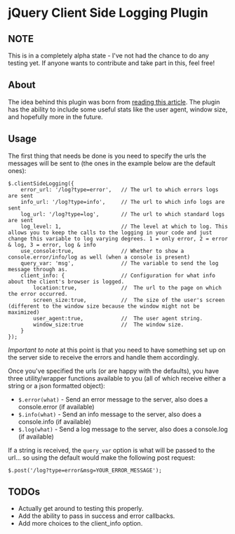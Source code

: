 # jQuery Client Side Logging Plugin

## NOTE

This is in a completely alpha state - I've not had the chance to do any testing yet. If anyone wants to contribute and take part in this, feel free!

## About

The idea behind this plugin was born from [reading this article](http://openmymind.net/2012/4/4/You-Really-Should-Log-Client-Side-Error/).
The plugin has the ability to include some useful stats like the user agent, window size, and hopefully more in the future.

## Usage

The first thing that needs be done is you need to specify the urls the messages will be sent to (the ones in the example below are the default ones):

	$.clientSideLogging({
		error_url: '/log?type=error',	// The url to which errors logs are sent
		info_url: '/log?type=info',		// The url to which info logs are sent
		log_url: '/log?type=log',		// The url to which standard logs are sent
		log_level: 1,					// The level at which to log. This allows you to keep the calls to the logging in your code and just change this variable to log varying degrees. 1 = only error, 2 = error & log, 3 = error, log & info
		use_console:true,				// Whether to show a console.error/info/log as well (when a console is present)
		query_var: 'msg',				// The variable to send the log message through as.
		client_info: {					// Configuration for what info about the client's browser is logged.
			location:true,				//	The url to the page on which the error occurred.
			screen_size:true,			//	The size of the user's screen (different to the window size because the window might not be maximized)
			user_agent:true,			//	The user agent string.
			window_size:true			//	The window size.
		}
	});

*Important to note* at this point is that you need to have something set up on the server side to receive the errors and handle them accordingly.

Once you've specified the urls (or are happy with the defaults), you have three utility/wrapper functions available to you (all of which receive either a string or a json formatted object):

* `$.error(what)` - Send an error message to the server, also does a console.error (if available)
* `$.info(what)` - Send an info message to the server, also does a console.info (if available)
* `$.log(what)` - Send a log message to the server, also does a console.log (if available)

If a string is received, the `query_var` option is what will be passed to the url... so using the default would make the following post request:

	$.post('/log?type=error&msg=YOUR_ERROR_MESSAGE');

## TODOs

* Actually get around to testing this properly.
* Add the ability to pass in success and error callbacks.
* Add more choices to the client_info option.